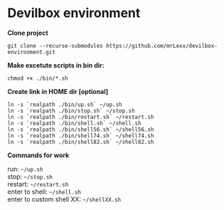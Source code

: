 # Devilbox environment

**Clone project**

    git clone --recurse-submodules https://github.com/mrLexx/devilbox-environment.git

**Make excetute scripts in bin dir:**

    chmod +x ./bin/*.sh

**Create link in HOME dir [optional]**

    ln -s `realpath ./bin/up.sh` ~/up.sh
    ln -s `realpath ./bin/stop.sh` ~/stop.sh
    ln -s `realpath ./bin/restart.sh` ~/restart.sh
    ln -s `realpath ./bin/shell.sh` ~/shell.sh
    ln -s `realpath ./bin/shell56.sh` ~/shell56.sh
    ln -s `realpath ./bin/shell74.sh` ~/shell74.sh
    ln -s `realpath ./bin/shell82.sh` ~/shell82.sh

**Commands for work**

run:  `~/up.sh` <br>
stop:  `~/stop.sh` <br>
restart:  `~/restart.sh` <br>
enter to shell:  `~/shell.sh` <br>
enter to custom  shell XX: `~/shellXX.sh` <br>